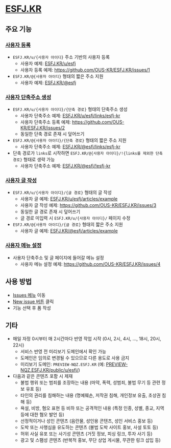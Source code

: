 # [ESFJ.KR](https://esfj.kr)

## 주요 기능

### [사용자 등록](https://github.com/OUS-KR/ESFJ.KR/issues/new?template=01-user-register-by-issue.yml)

- `ESFJ.KR/u/{사용자 아이디}` 주소 기반의 사용자 등록
  - 사용자 예제: [ESFJ.KR/u/esfj](https://esfj.kr/u/esfj)
  - 사용자 등록 예제: https://github.com/OUS-KR/ESFJ.KR/issues/1
- `ESFJ.KR/@{사용자 아이디}` 형태의 짧은 주소 지원
  - 사용자 예제: [ESFJ.KR/@esfj](https://esfj.kr/@esfj)

### [사용자 단축주소 생성](https://github.com/OUS-KR/ESFJ.KR/issues/new?template=02-user-short-url-register-by-issue.yml)

- `ESFJ.KR/u/{사용자 아이디}/{단축 경로}` 형태의 단축주소 생성
  - 사용자 단축주소 예제: [ESFJ.KR/u/esfj/links/esfj-kr](https://esfj.kr/u/esfj/links/esfj-kr)
  - 사용자 단축주소 등록 예제: https://github.com/OUS-KR/ESFJ.KR/issues/2
  - 동일한 단축 경로 존재 시 덮어쓰기
- `ESFJ.KR/@{사용자 아이디}/{단축 경로}` 형태의 짧은 주소 지원
  - 사용자 단축주소 예제: [ESFJ.KR/@esfj/links/esfj-kr](https://esfj.kr/@esfj/links/esfj-kr)
- 단축 경로가 `links`로 시작하면 `ESFJ.KR/@{사용자 아이디}/!{links를 제외한 단축 경로}` 형태로 생략 가능
  - 사용자 단축주소 예제: [ESFJ.KR/@esfj/!esfj-kr](https://esfj.kr/@esfj/!esfj-kr)

### [사용자 글 작성](https://github.com/OUS-KR/ESFJ.KR/issues/new?template=03-user-article-writing-by-issue.yml)

- `ESFJ.KR/u/{사용자 아이디}/{글 경로}` 형태의 글 작성
  - 사용자 글 예제: [ESFJ.KR/u/esfj/articles/example](https://esfj.kr/u/esfj/articles/example)
  - 사용자 글 작성 예제: https://github.com/OUS-KR/ESFJ.KR/issues/3
  - 동일한 글 경로 존재 시 덮어쓰기
  - 글 경로 미입력 시 `ESFJ.KR/u/{사용자 아이디}/` 페이지 수정
- `ESFJ.KR/@{사용자 아이디}/{글 경로}` 형태의 짧은 주소 지원
  - 사용자 글 예제: [ESFJ.KR/@esfj/articles/example](https://esfj.kr/@esfj/articles/example)
 
### [사용자 메뉴 설정](https://github.com/OUS-KR/ESFJ.KR/issues/new?template=04-user-menu-setting-by-issue.yml)

- 사용자 단축주소 및 글 페이지에 들어갈 메뉴 설정
  - 사용자 메뉴 설정 예제: https://github.com/OUS-KR/ESFJ.KR/issues/4

## 사용 방법

- [Issues 메뉴](https://github.com/OUS-KR/ESFJ.KR/issues) 이동
- [New issue 버튼](https://github.com/OUS-KR/ESFJ.KR/issues/new/choose) 클릭
- 기능 선택 후 폼 작성

## 기타

- 매일 자정 0시부터 매 2시간마다 반영 작업 시작 (0시, 2시, 4시, ..., 18시, 20시, 22시)
  - 서비스 반영 전 미리보기 도메인에서 확인 가능
  - 도메인은 임의로 변경될 수 있으므로 다른 용도로 사용 금지
  - 미리보기 도메인: `PREVIEW-NQZ.ESFJ.KR` (예: [PREVIEW-NQZ.ESFJ.KR/public/u/esfj/](https://preview-nqz.esfj.kr/public/u/esfj/))
- 다음과 같은 콘텐츠 포함 시 제재
  - 불법 행위 또는 범죄를 조장하는 내용 (마약, 폭력, 성범죄, 불법 무기 등 관련 정보 유포 등)
  - 타인의 권리를 침해하는 내용 (명예훼손, 저작권 침해, 개인정보 유출, 초상권 침해 등)
  - 욕설, 비방, 혐오 표현 등 비하 또는 공격적인 내용 (특정 인종, 성별, 종교, 지역 등에 대한 혐오 발언 등)
  - 선정적이거나 성인 콘텐츠 (음란물, 성인용 콘텐츠, 성인 서비스 홍보 등)
  - 도박 또는 사행심을 유도하는 콘텐츠 (불법 도박 사이트 홍보, 사설 토토 등)
  - 허위 사실 유포 또는 사기성 콘텐츠 (거짓 정보, 피싱 링크, 투자 사기 등)
  - 광고 및 스팸성 콘텐츠 (반복적 홍보, 무단 상업 게시물, 무관한 링크 삽입 등)
